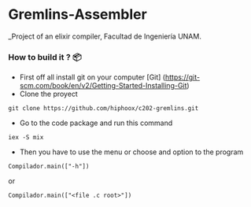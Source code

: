 # Gremlins-Assembler
_Project of an elixir compiler, Facultad de Ingeniería UNAM.

### How to build it  ?  📦
* First off all install git on your computer [Git] (https://git-scm.com/book/en/v2/Getting-Started-Installing-Git)
* Clone the proyect 
```
git clone https://github.com/hiphoox/c202-gremlins.git
```
* Go to the code package and run this command
```
iex -S mix 
```
* Then you have to use the menu or choose and option to the program 
```
Compilador.main(["-h"])
```
or 
```
Compilador.main(["<file .c root>"])
```